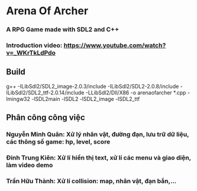 # Arena Of Archer

### A RPG Game made with SDL2 and C++
### Introduction video: https://www.youtube.com/watch?v=_WKrTkLdPdo

## Build
g++ -ILibSdl2/SDL2_image-2.0.3/include -ILibSdl2/SDL2-2.0.8/include -ILibSdl2/SDL2_ttf-2.0.14/include -LLibSdl2/Dll/X86 -o arenaofarcher *.cpp -lmingw32 -lSDL2main -lSDL2 -lSDL2_image -lSDL2_ttf


## Phân công công việc

### Nguyễn Minh Quân: Xử lý nhân vật, đường đạn, lưu trữ dữ liệu, các thông số game: hp, level, score

### Đinh Trung Kiên: Xử lí hiển thị text, xử lí các menu và giao diện, làm video demo

### Trần Hữu Thành: Xử lí collision: map, nhân vật, đạn bắn,...

